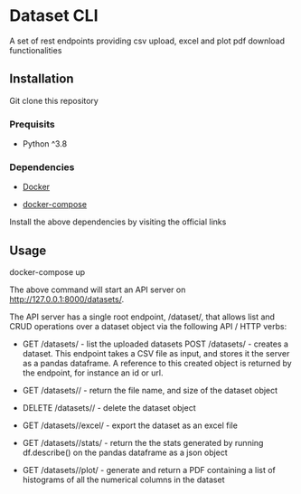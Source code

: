# Dataset CLI
A set of rest endpoints providing csv upload, excel and plot pdf download functionalities

## Installation


Git clone this repository

### Prequisits

- Python ^3.8

### Dependencies

- [Docker](https://docs.docker.com/get-docker/)

- [docker-compose](https://docs.docker.com/compose/install/)

Install the above dependencies by visiting the official links


## Usage

docker-compose up

The above command will start an API server on http://127.0.0.1:8000/datasets/.

The API server has a single root endpoint, /dataset/,
that allows list and CRUD operations over a dataset object via the following API / HTTP verbs:

- GET /datasets/ - list the uploaded datasets
  POST /datasets/ - creates a dataset. This endpoint takes a CSV file as input,
  and stores it the server as a pandas dataframe.
  A reference to this created object is returned by the endpoint, for instance an id or url.

- GET /datasets/<id>/ - return the file name, and size of the dataset object

- DELETE /datasets/<id>/ - delete the dataset object

- GET /datasets/<id>/excel/ - export the dataset as an excel file

- GET /datasets/<id>/stats/ - return the the stats generated by running df.describe()
  on the pandas dataframe as a json object

- GET /datasets/<id>/plot/ - generate and return a PDF containing a list of histograms of all the numerical columns in the dataset

